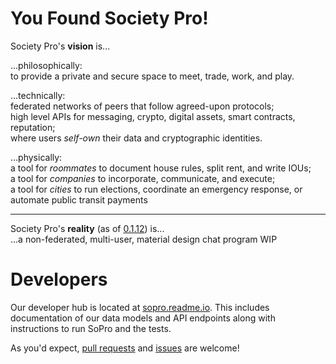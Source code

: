 You Found Society Pro!
======================

Society Pro's **vision** is...

...philosophically:  
   to provide a private and secure space to meet, trade, work, and play.

...technically:  
   federated networks of peers that follow agreed-upon protocols;  
   high level APIs for messaging, crypto, digital assets, smart contracts, reputation;  
   where users *self-own* their data and cryptographic identities.

...physically:  
   a tool for *roommates* to document house rules, split rent, and write IOUs;  
   a tool for *companies* to incorporate, communicate, and execute;  
   a tool for *cities* to run elections, coordinate an emergency response, or automate public transit payments

---

Society Pro's **reality** (as of [0.1.12](https://github.com/SocietyPro/sopro/tree/0.1.12)) is...  
...a non-federated, multi-user, material design chat program WIP

Developers
==========

Our developer hub is located at [sopro.readme.io](http://sopro.readme.io/v0/docs/getting-started). This includes documentation of our data models and API endpoints along with instructions to run SoPro and the tests.

As you'd expect, [pull requests](https://github.com/SocietyPro/sopro/pulls) and [issues](https://github.com/SocietyPro/sopro/issues) are welcome!